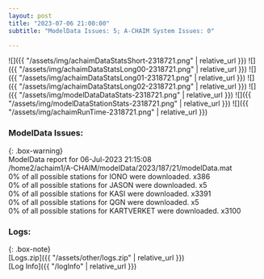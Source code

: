 ```yaml
---
layout: post
title: "2023-07-06 21:00:00"
subtitle: "ModelData Issues: 5; A-CHAIM System Issues: 0"

---
```


![]({{ "/assets/img/achaimDataStatsShort-2318721.png" | relative_url }})
![]({{ "/assets/img/achaimDataStatsLong00-2318721.png" | relative_url }})
![]({{ "/assets/img/achaimDataStatsLong01-2318721.png" | relative_url }})
![]({{ "/assets/img/achaimDataStatsLong02-2318721.png" | relative_url }})
![]({{ "/assets/img/modelDataDataStats-2318721.png" | relative_url }})
![]({{ "/assets/img/modelDataStationStats-2318721.png" | relative_url }})
![]({{ "/assets/img/achaimRunTime-2318721.png" | relative_url }})


### ModelData Issues:  
  
{: .box-warning}  
 ModelData report for 06-Jul-2023 21:15:08   
 /home2/achaim1/A-CHAIM/modelData/2023/187/21/modelData.mat   
 0% of all possible stations for IONO were downloaded. x386   
 0% of all possible stations for JASON were downloaded. x5   
 0% of all possible stations for KASI were downloaded. x3391   
 0% of all possible stations for QGN were downloaded. x5   
 0% of all possible stations for KARTVERKET were downloaded. x3100   
  


### Logs:  
  
{: .box-note}  
[Logs.zip]({{ "/assets/other/logs.zip" | relative_url }})  
[Log Info]({{ "/logInfo" | relative_url }})  
